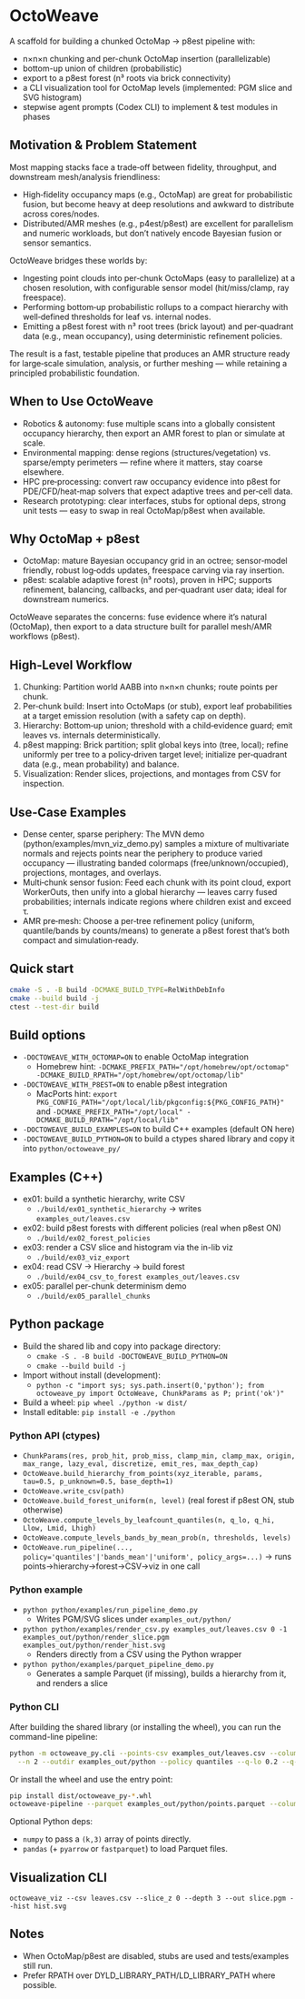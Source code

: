 # OctoWeave

A scaffold for building a chunked OctoMap → p8est pipeline with:
- n×n×n chunking and per-chunk OctoMap insertion (parallelizable)
- bottom-up union of children (probabilistic)
- export to a p8est forest (n³ roots via brick connectivity)
- a CLI visualization tool for OctoMap levels (implemented: PGM slice and SVG histogram)
- stepwise agent prompts (Codex CLI) to implement & test modules in phases

## Motivation & Problem Statement

Most mapping stacks face a trade‑off between fidelity, throughput, and downstream
mesh/analysis friendliness:

- High‑fidelity occupancy maps (e.g., OctoMap) are great for probabilistic fusion,
  but become heavy at deep resolutions and awkward to distribute across cores/nodes.
- Distributed/AMR meshes (e.g., p4est/p8est) are excellent for parallelism and
  numeric workloads, but don’t natively encode Bayesian fusion or sensor semantics.

OctoWeave bridges these worlds by:

- Ingesting point clouds into per‑chunk OctoMaps (easy to parallelize) at a chosen
  resolution, with configurable sensor model (hit/miss/clamp, ray freespace).
- Performing bottom‑up probabilistic rollups to a compact hierarchy with well‑defined
  thresholds for leaf vs. internal nodes.
- Emitting a p8est forest with n³ root trees (brick layout) and per‑quadrant data
  (e.g., mean occupancy), using deterministic refinement policies.

The result is a fast, testable pipeline that produces an AMR structure ready for
large‑scale simulation, analysis, or further meshing — while retaining a principled
probabilistic foundation.

## When to Use OctoWeave

- Robotics & autonomy: fuse multiple scans into a globally consistent occupancy
  hierarchy, then export an AMR forest to plan or simulate at scale.
- Environmental mapping: dense regions (structures/vegetation) vs. sparse/empty
  perimeters — refine where it matters, stay coarse elsewhere.
- HPC pre‑processing: convert raw occupancy evidence into p8est for PDE/CFD/heat‑map
  solvers that expect adaptive trees and per‑cell data.
- Research prototyping: clear interfaces, stubs for optional deps, strong unit
  tests — easy to swap in real OctoMap/p8est when available.

## Why OctoMap + p8est

- OctoMap: mature Bayesian occupancy grid in an octree; sensor‑model friendly,
  robust log‑odds updates, freespace carving via ray insertion.
- p8est: scalable adaptive forest (n³ roots), proven in HPC; supports refinement,
  balancing, callbacks, and per‑quadrant user data; ideal for downstream numerics.

OctoWeave separates the concerns: fuse evidence where it’s natural (OctoMap), then
export to a data structure built for parallel mesh/AMR workflows (p8est).

## High‑Level Workflow

1) Chunking: Partition world AABB into n×n×n chunks; route points per chunk.
2) Per‑chunk build: Insert into OctoMaps (or stub), export leaf probabilities at a
   target emission resolution (with a safety cap on depth).
3) Hierarchy: Bottom‑up union; threshold with a child‑evidence guard; emit leaves vs.
   internals deterministically.
4) p8est mapping: Brick partition; split global keys into (tree, local); refine
   uniformly per tree to a policy‑driven target level; initialize per‑quadrant data
   (e.g., mean probability) and balance.
5) Visualization: Render slices, projections, and montages from CSV for inspection.

## Use‑Case Examples

- Dense center, sparse periphery: The MVN demo (python/examples/mvn_viz_demo.py)
  samples a mixture of multivariate normals and rejects points near the periphery
  to produce varied occupancy — illustrating banded colormaps (free/unknown/occupied),
  projections, montages, and overlays.
- Multi‑chunk sensor fusion: Feed each chunk with its point cloud, export WorkerOuts,
  then unify into a global hierarchy — leaves carry fused probabilities; internals
  indicate regions where children exist and exceed τ.
- AMR pre‑mesh: Choose a per‑tree refinement policy (uniform, quantile/bands by
  counts/means) to generate a p8est forest that’s both compact and simulation‑ready.

## Quick start
```bash
cmake -S . -B build -DCMAKE_BUILD_TYPE=RelWithDebInfo
cmake --build build -j
ctest --test-dir build
```

## Build options
- `-DOCTOWEAVE_WITH_OCTOMAP=ON` to enable OctoMap integration
  - Homebrew hint: `-DCMAKE_PREFIX_PATH="/opt/homebrew/opt/octomap" -DCMAKE_BUILD_RPATH="/opt/homebrew/opt/octomap/lib"`
- `-DOCTOWEAVE_WITH_P8EST=ON` to enable p8est integration
  - MacPorts hint: `export PKG_CONFIG_PATH="/opt/local/lib/pkgconfig:${PKG_CONFIG_PATH}"` and `-DCMAKE_PREFIX_PATH="/opt/local" -DCMAKE_BUILD_RPATH="/opt/local/lib"`
- `-DOCTOWEAVE_BUILD_EXAMPLES=ON` to build C++ examples (default ON here)
- `-DOCTOWEAVE_BUILD_PYTHON=ON` to build a ctypes shared library and copy it into `python/octoweave_py/`

## Examples (C++)
- ex01: build a synthetic hierarchy, write CSV
  - `./build/ex01_synthetic_hierarchy` → writes `examples_out/leaves.csv`
- ex02: build p8est forests with different policies (real when p8est ON)
  - `./build/ex02_forest_policies`
- ex03: render a CSV slice and histogram via the in-lib viz
  - `./build/ex03_viz_export`
- ex04: read CSV → Hierarchy → build forest
  - `./build/ex04_csv_to_forest examples_out/leaves.csv`
- ex05: parallel per-chunk determinism demo
  - `./build/ex05_parallel_chunks`

## Python package
- Build the shared lib and copy into package directory:
  - `cmake -S . -B build -DOCTOWEAVE_BUILD_PYTHON=ON`
  - `cmake --build build -j`
- Import without install (development):
  - `python -c "import sys; sys.path.insert(0,'python'); from octoweave_py import OctoWeave, ChunkParams as P; print('ok')"`
- Build a wheel: `pip wheel ./python -w dist/`
- Install editable: `pip install -e ./python`

### Python API (ctypes)
- `ChunkParams(res, prob_hit, prob_miss, clamp_min, clamp_max, origin, max_range, lazy_eval, discretize, emit_res, max_depth_cap)`
- `OctoWeave.build_hierarchy_from_points(xyz_iterable, params, tau=0.5, p_unknown=0.5, base_depth=1)`
- `OctoWeave.write_csv(path)`
- `OctoWeave.build_forest_uniform(n, level)` (real forest if p8est ON, stub otherwise)
- `OctoWeave.compute_levels_by_leafcount_quantiles(n, q_lo, q_hi, Llow, Lmid, Lhigh)`
- `OctoWeave.compute_levels_bands_by_mean_prob(n, thresholds, levels)`
- `OctoWeave.run_pipeline(..., policy='quantiles'|'bands_mean'|'uniform', policy_args=...)` → runs points→hierarchy→forest→CSV→viz in one call

### Python example
- `python python/examples/run_pipeline_demo.py`
  - Writes PGM/SVG slices under `examples_out/python/`
- `python python/examples/render_csv.py examples_out/leaves.csv 0 -1 examples_out/python/render_slice.pgm examples_out/python/render_hist.svg`
  - Renders directly from a CSV using the Python wrapper
- `python python/examples/parquet_pipeline_demo.py`
  - Generates a sample Parquet (if missing), builds a hierarchy from it, and renders a slice

### Python CLI
After building the shared library (or installing the wheel), you can run the command-line pipeline:
```bash
python -m octoweave_py.cli --points-csv examples_out/leaves.csv --columns x,y,z \
  --n 2 --outdir examples_out/python --policy quantiles --q-lo 0.2 --q-hi 0.8 --Llow 4 --Lmid 7 --Lhigh 10
```
Or install the wheel and use the entry point:
```bash
pip install dist/octoweave_py-*.whl
octoweave-pipeline --parquet examples_out/python/points.parquet --columns x,y,z --n 2 --outdir examples_out/python
```

Optional Python deps:
- `numpy` to pass a `(k,3)` array of points directly.
- `pandas` (+ `pyarrow` or `fastparquet`) to load Parquet files.

## Visualization CLI
`octoweave_viz --csv leaves.csv --slice_z 0 --depth 3 --out slice.pgm --hist hist.svg`

## Notes
- When OctoMap/p8est are disabled, stubs are used and tests/examples still run.
- Prefer RPATH over DYLD_LIBRARY_PATH/LD_LIBRARY_PATH where possible.
